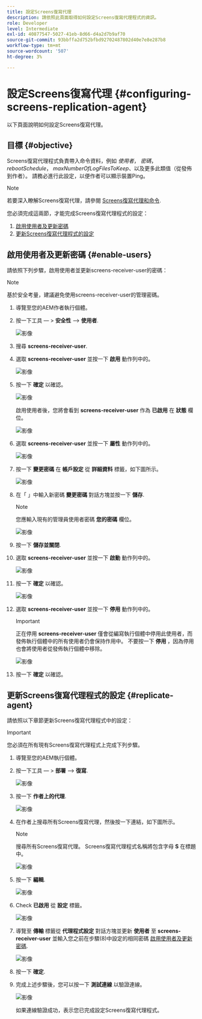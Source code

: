 ```yaml
---
title: 設定Screens復寫代理
description: 請依照此頁面取得如何設定Screens復寫代理程式的資訊。
role: Developer
level: Intermediate
exl-id: 40877547-5027-41eb-8d66-d4a2d7b9af70
source-git-commit: 93bbffa2d752bfbd92702487802d40e7e8e287b8
workflow-type: tm+mt
source-wordcount: '507'
ht-degree: 3%

---
```


# 設定Screens復寫代理 {#configuring-screens-replication-agent}

以下頁面說明如何設定Screens復寫代理。

## 目標 {#objective}

Screens復寫代理程式負責帶入命令資料，例如 *使用者*， *密碼*， *rebootSchedule*， *maxNumberOfLogFilesToKeep*、以及更多此類值（從發佈到作者）。 請務必進行此設定，以便作者可以顯示裝置Ping。

>[!NOTE]
>若要深入瞭解Screens復寫代理，請參閱 [Screens復寫代理和命令](https://experienceleague.adobe.com/docs/experience-manager-screens/user-guide/administering/author-publish/author-publish-architecture-overview.html?lang=en#screens-replication-agents-and-commands).

您必須完成這兩節，才能完成Screens復寫代理程式的設定：

1. [啟用使用者及更新密碼](#enable-users)
1. [更新Screens復寫代理程式的設定](#replicate-agent)

## 啟用使用者及更新密碼 {#enable-users}

請依照下列步驟，啟用使用者並更新screens-receiver-user的密碼：

>[!NOTE]
>基於安全考量，建議避免使用screens-receiver-user的管理密碼。

1. 導覽至您的AEM作者執行個體。

1. 按一下工具 — > **安全性** —> **使用者**.

   ![影像](/help/user-guide/assets/screens-replication/screens-replication1.png)

1. 搜尋 **screens-receiver-user**.

1. 選取 **screens-receiver-user** 並按一下 **啟用** 動作列中的。

   ![影像](/help/user-guide/assets/screens-replication/screens-replication2.png)

1. 按一下 **確定** 以確認。

   ![影像](/help/user-guide/assets/screens-replication/screens-replication3.png)

   啟用使用者後，您將會看到 **screens-receiver-user** 作為 **已啟用** 在 **狀態** 欄位。

   ![影像](/help/user-guide/assets/screens-replication/screens-replication4.png)

1. 選取 **screens-receiver-user** 並按一下 **屬性** 動作列中的。

   ![影像](/help/user-guide/assets/screens-replication/screens-replication5.png)

1. 按一下 **變更密碼** 在 **帳戶設定** 從 **詳細資料** 標籤，如下圖所示。

   ![影像](/help/user-guide/assets/screens-replication/screens-replication6.png)

1. 在「 」中輸入新密碼 **變更密碼** 對話方塊並按一下 **儲存**.

   >[!NOTE]
   >您應輸入現有的管理員使用者密碼 **您的密碼** 欄位。

   ![影像](/help/user-guide/assets/screens-replication/screens-replication7.png)

1. 按一下 **儲存並關閉**.

1. 選取 **screens-receiver-user** 並按一下 **啟動** 動作列中的。

   ![影像](/help/user-guide/assets/screens-replication/screens-replication8.png)

1. 按一下 **確定** 以確認。

   ![影像](/help/user-guide/assets/screens-replication/screens-replication9.png)

1. 選取 **screens-receiver-user** 並按一下 **停用** 動作列中的。

   >[!IMPORTANT]
   > 正在停用 **screens-receiver-user** 僅會從編寫執行個體中停用此使用者，而發佈執行個體中的所有使用者仍會保持作用中。 不要按一下 **停用** ，因為停用也會將使用者從發佈執行個體中移除。

   ![影像](/help/user-guide/assets/screens-replication/screens-replication10.png)

1. 按一下 **確定** 以確認。

## 更新Screens復寫代理程式的設定 {#replicate-agent}

請依照以下章節更新Screens復寫代理程式中的設定：

>[!IMPORTANT]
>您必須在所有現有Screens復寫代理程式上完成下列步驟。

1. 導覽至您的AEM執行個體。

1. 按一下工具 — > **部署** —> **復寫**.

   ![影像](/help/user-guide/assets/screens-replication/screens-replication1a.png)

1. 按一下 **作者上的代理**.

   ![影像](/help/user-guide/assets/screens-replication/screens-replication1b.png)

1. 在作者上搜尋所有Screens復寫代理，然後按一下連結，如下圖所示。

   >[!NOTE]
   >搜尋所有Screens復寫代理。 Screens復寫代理程式名稱將包含字母 **S** 在標題中。

   ![影像](/help/user-guide/assets/screens-replication/screens-replication1c.png)

1. 按一下 **編輯**.

   ![影像](/help/user-guide/assets/screens-replication/screens-replication1d.png)

1. Check **已啟用** 從 **設定** 標籤。

   ![影像](/help/user-guide/assets/screens-replication/screens-replication1e.png)

1. 導覽至 **傳輸** 標籤從 **代理程式設定** 對話方塊並更新 **使用者** 至 **screens-receiver-user** 並輸入您之前在步驟(8)中設定的相同密碼 [啟用使用者及更新密碼](#enable-users).

   ![影像](/help/user-guide/assets/screens-replication/screens-replication1-f.png)

1. 按一下 **確定**.

1. 完成上述步驟後，您可以按一下 **測試連線** 以驗證連線。

   ![影像](/help/user-guide/assets/screens-replication/screens-replication1g.png)

   如果連線驗證成功，表示您已完成設定Screens復寫代理程式。
